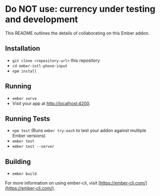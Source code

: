 #  Do NOT use: currency under testing and development

This README outlines the details of collaborating on this Ember addon.

## Installation

* `git clone <repository-url>` this repository
* `cd ember-intl-phone-input`
* `npm install`

## Running

* `ember serve`
* Visit your app at [http://localhost:4200](http://localhost:4200).

## Running Tests

* `npm test` (Runs `ember try:each` to test your addon against multiple Ember versions)
* `ember test`
* `ember test --server`

## Building

* `ember build`

For more information on using ember-cli, visit [https://ember-cli.com/](https://ember-cli.com/).
